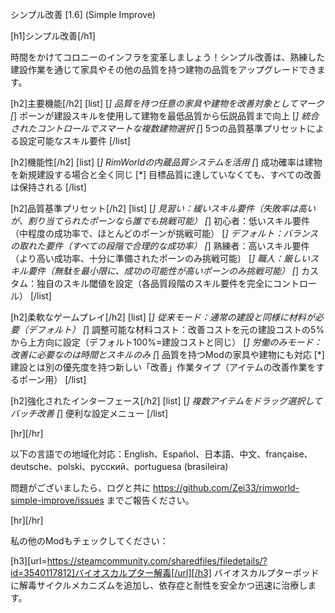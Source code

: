 シンプル改善 [1.6] (Simple Improve)

[h1]シンプル改善[/h1]

時間をかけてコロニーのインフラを変革しましょう！シンプル改善は、熟練した建設作業を通じて家具やその他の品質を持つ建物の品質をアップグレードできます。

[h2]主要機能[/h2]
[list]
[*] 品質を持つ任意の家具や建物を改善対象としてマーク
[*] ポーンが建設スキルを使用して建物を最低品質から伝説品質まで向上
[*] 統合されたコントロールでスマートな複数建物選択
[*] 5つの品質基準プリセットによる設定可能なスキル要件
[/list]

[h2]機能性[/h2]
[list]
[*] RimWorldの内蔵品質システムを活用
[*] 成功確率は建物を新規建設する場合と全く同じ
[*] 目標品質に達していなくても、すべての改善は保持される
[/list]

[h2]品質基準プリセット[/h2]
[list]
[*] 見習い：緩いスキル要件（失敗率は高いが、割り当てられたポーンなら誰でも挑戦可能）
[*] 初心者：低いスキル要件（中程度の成功率で、ほとんどのポーンが挑戦可能）
[*] デフォルト：バランスの取れた要件（すべての段階で合理的な成功率）
[*] 熟練者：高いスキル要件（より高い成功率、十分に準備されたポーンのみ挑戦可能）
[*] 職人：厳しいスキル要件（無駄を最小限に、成功の可能性が高いポーンのみ挑戦可能）
[*] カスタム：独自のスキル閾値を設定（各品質段階のスキル要件を完全にコントロール）
[/list]

[h2]柔軟なゲームプレイ[/h2]
[list]
[*] 従来モード：通常の建設と同様に材料が必要（デフォルト）
[*] 調整可能な材料コスト：改善コストを元の建設コストの5%から上方向に設定（デフォルト100%=建設コストと同じ）
[*] 労働のみモード：改善に必要なのは時間とスキルのみ
[*] 品質を持つModの家具や建物にも対応
[*] 建設とは別の優先度を持つ新しい「改善」作業タイプ（アイテムの改善作業をするポーン用）
[/list]

[h2]強化されたインターフェース[/h2]
[list]
[*] 複数アイテムをドラッグ選択してバッチ改善
[*] 便利な設定メニュー
[/list]

[hr][/hr] 

以下の言語での地域化対応：English、Español、日本語、中文、française、deutsche、polski、русский、portuguesa (brasileira)

問題がございましたら、ログと共に https://github.com/Zei33/rimworld-simple-improve/issues までご報告ください。

[hr][/hr] 

私の他のModもチェックしてください：

[h3][url=https://steamcommunity.com/sharedfiles/filedetails/?id=3540117812]バイオスカルプター解毒[/url][/h3]
バイオスカルプターポッドに解毒サイクルメカニズムを追加し、依存症と耐性を安全かつ迅速に治療します。